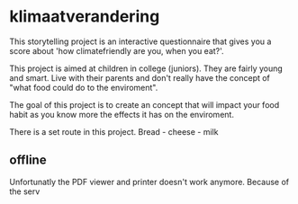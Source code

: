 # klimaatverandering

This storytelling project is an interactive questionnaire that gives you a score about 'how climatefriendly are you, when you eat?'.

This project is aimed at children in college (juniors). They are fairly young and smart. Live with their parents and don't really have the concept of "what food could do to the enviroment". 

The goal of this project is to create an concept that will impact your food habit as you know more the effects it has on the enviroment.


There is a set route in this project. 
Bread - cheese - milk


## offline
Unfortunatly the PDF viewer and printer doesn't work anymore. Because of the serv